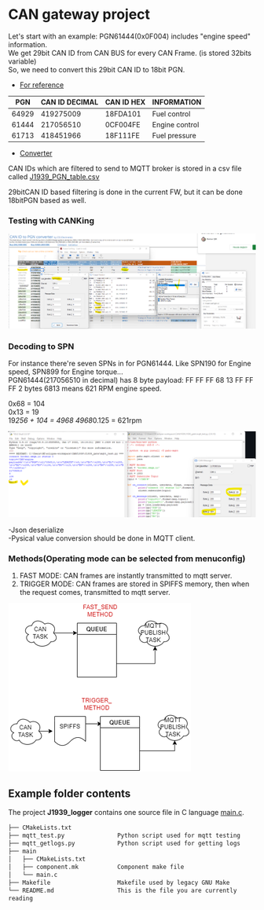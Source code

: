 # CAN gateway project

Let's start with an example: 
PGN61444(0x0F004) includes "engine speed" information.   
We get 29bit CAN ID from CAN BUS for every CAN Frame. (is stored 32bits variable)  
So, we need to convert this 29bit CAN ID to 18bit PGN. 

- [For reference](https://www.csselectronics.com/pages/j1939-explained-simple-intro-tutorial)

| PGN | CAN ID DECIMAL | CAN ID HEX | INFORMATION
| --- | --- | --- | --- | 
| 64929 | 419275009 | 18FDA101 | Fuel control
| 61444 | 217056510 | 0CF004FE | Engine control
| 61713 | 418451966 | 18F111FE | Fuel pressure

- [Converter](https://docs.google.com/spreadsheets/d/10f7-TFU9oViSQZYGFYVPDia2w1hd5eOPMlgJXmx31Lg/edit#gid=1130918092)

CAN IDs which are filtered to send to MQTT broker is stored in a csv file called [J1939_PGN_table.csv](https://github.com/berkeroptoel/J1939_gate/blob/master/J1939_logger/Records/J1939_PGN_table.csv) 

29bitCAN ID based filtering is done in the current FW, but it can be done 18bitPGN based as well.  


### Testing with CANKing

![CANKing](https://github.com/berkeroptoel/J1939_gateway/blob/master/Records/CANKing.png)

 


### Decoding to SPN  
For instance there're seven SPNs in for PGN61444. Like SPN190 for Engine speed, SPN899 for Engine torque...  
PGN61444(217056510 in decimal) has 8 byte payload: FF FF FF 68 13 FF FF FF
2 bytes 6813 means 621 RPM engine speed.  

0x68 = 104  
0x13 = 19  
19*256 + 104 = 4968 
4968*0.125 = 621rpm

![SPN190](https://github.com/berkeroptoel/J1939_gateway/blob/master/Records/RPM.png)

-Json deserialize  
-Pysical value conversion should be done in MQTT client.  


### Methods(Operating mode can be selected from menuconfig)  
1) FAST MODE: CAN frames are instantly transmitted to mqtt server.  
2) TRIGGER MODE: CAN frames are stored in SPIFFS memory, then when the request comes, transmitted to mqtt server.   

![MODES](https://github.com/berkeroptoel/J1939_gateway/blob/master/Records/M1.drawio.png)

## Example folder contents

The project **J1939_logger** contains one source file in C language [main.c](J1939_logger/main/main.c). 

```
├── CMakeLists.txt
├── mqtt_test.py               Python script used for mqtt testing
├── mqtt_getlogs.py            Python script used for getting logs
├── main
│   ├── CMakeLists.txt
│   ├── component.mk           Component make file
│   └── main.c
├── Makefile                   Makefile used by legacy GNU Make
└── README.md                  This is the file you are currently reading
```

